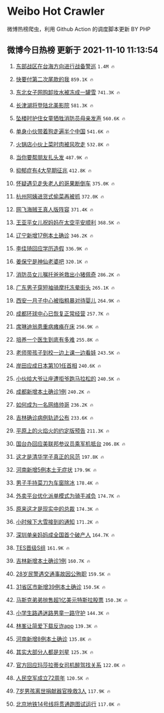 # Weibo Hot Crawler 



微博热榜爬虫，利用 Github Action 的调度脚本更新 BY PHP 


## 微博今日热榜 更新于 2021-11-10 11:13:54 
1. [东部战区在台海方向进行战备警巡](https://s.weibo.com/weibo?q=%23%E4%B8%9C%E9%83%A8%E6%88%98%E5%8C%BA%E5%9C%A8%E5%8F%B0%E6%B5%B7%E6%96%B9%E5%90%91%E8%BF%9B%E8%A1%8C%E6%88%98%E5%A4%87%E8%AD%A6%E5%B7%A1%23&Refer=top) `1.4M 🔥` 

1. [快要付第二次尾款的我](https://s.weibo.com/weibo?q=%23%E5%BF%AB%E8%A6%81%E4%BB%98%E7%AC%AC%E4%BA%8C%E6%AC%A1%E5%B0%BE%E6%AC%BE%E7%9A%84%E6%88%91%23&Refer=top) `859.1K 🔥` 

1. [东北女子网购卸妆水被冻成一罐雪](https://s.weibo.com/weibo?q=%23%E4%B8%9C%E5%8C%97%E5%A5%B3%E5%AD%90%E7%BD%91%E8%B4%AD%E5%8D%B8%E5%A6%86%E6%B0%B4%E8%A2%AB%E5%86%BB%E6%88%90%E4%B8%80%E7%BD%90%E9%9B%AA%23&Refer=top) `741.3K 🔥` 

1. [长津湖将登陆北美影院](https://s.weibo.com/weibo?q=%23%E9%95%BF%E6%B4%A5%E6%B9%96%E5%B0%86%E7%99%BB%E9%99%86%E5%8C%97%E7%BE%8E%E5%BD%B1%E9%99%A2%23&Refer=top) `581.3K 🔥` 

1. [坠楼时护住女童牺牲消防员母亲发声](https://s.weibo.com/weibo?q=%23%E5%9D%A0%E6%A5%BC%E6%97%B6%E6%8A%A4%E4%BD%8F%E5%A5%B3%E7%AB%A5%E7%89%BA%E7%89%B2%E6%B6%88%E9%98%B2%E5%91%98%E6%AF%8D%E4%BA%B2%E5%8F%91%E5%A3%B0%23&Refer=top) `560.6K 🔥` 

1. [单身小伙带着狗走遍半个中国](https://s.weibo.com/weibo?q=%23%E5%8D%95%E8%BA%AB%E5%B0%8F%E4%BC%99%E5%B8%A6%E7%9D%80%E7%8B%97%E8%B5%B0%E9%81%8D%E5%8D%8A%E4%B8%AA%E4%B8%AD%E5%9B%BD%23&Refer=top) `541.6K 🔥` 

1. [火锅店小伙上菜时肉被风吹走](https://s.weibo.com/weibo?q=%23%E7%81%AB%E9%94%85%E5%BA%97%E5%B0%8F%E4%BC%99%E4%B8%8A%E8%8F%9C%E6%97%B6%E8%82%89%E8%A2%AB%E9%A3%8E%E5%90%B9%E8%B5%B0%23&Refer=top) `532.8K 🔥` 

1. [当你要帮朋友扎头发](https://s.weibo.com/weibo?q=%23%E5%BD%93%E4%BD%A0%E8%A6%81%E5%B8%AE%E6%9C%8B%E5%8F%8B%E6%89%8E%E5%A4%B4%E5%8F%91%23&Refer=top) `487.9K 🔥` 

1. [抑郁症有4大早期征兆](https://s.weibo.com/weibo?q=%23%E6%8A%91%E9%83%81%E7%97%87%E6%9C%894%E5%A4%A7%E6%97%A9%E6%9C%9F%E5%BE%81%E5%85%86%23&Refer=top) `412.8K 🔥` 

1. [怀疑遇见走失老人的哥果断倒车](https://s.weibo.com/weibo?q=%23%E6%80%80%E7%96%91%E9%81%87%E8%A7%81%E8%B5%B0%E5%A4%B1%E8%80%81%E4%BA%BA%E7%9A%84%E5%93%A5%E6%9E%9C%E6%96%AD%E5%80%92%E8%BD%A6%23&Refer=top) `375.0K 🔥` 

1. [杭州阿姨进货式偷菜再被抓](https://s.weibo.com/weibo?q=%23%E6%9D%AD%E5%B7%9E%E9%98%BF%E5%A7%A8%E8%BF%9B%E8%B4%A7%E5%BC%8F%E5%81%B7%E8%8F%9C%E5%86%8D%E8%A2%AB%E6%8A%93%23&Refer=top) `372.0K 🔥` 

1. [网飞海贼王真人版阵容](https://s.weibo.com/weibo?q=%23%E7%BD%91%E9%A3%9E%E6%B5%B7%E8%B4%BC%E7%8E%8B%E7%9C%9F%E4%BA%BA%E7%89%88%E9%98%B5%E5%AE%B9%23&Refer=top) `371.4K 🔥` 

1. [王亚平女儿祝妈妈在太空平安顺利](https://s.weibo.com/weibo?q=%23%E7%8E%8B%E4%BA%9A%E5%B9%B3%E5%A5%B3%E5%84%BF%E7%A5%9D%E5%A6%88%E5%A6%88%E5%9C%A8%E5%A4%AA%E7%A9%BA%E5%B9%B3%E5%AE%89%E9%A1%BA%E5%88%A9%23&Refer=top) `368.5K 🔥` 

1. [辽宁新增17例本土确诊](https://s.weibo.com/weibo?q=%23%E8%BE%BD%E5%AE%81%E6%96%B0%E5%A2%9E17%E4%BE%8B%E6%9C%AC%E5%9C%9F%E7%A1%AE%E8%AF%8A%23&Refer=top) `346.2K 🔥` 

1. [李佳琦回应学历造假](https://s.weibo.com/weibo?q=%23%E6%9D%8E%E4%BD%B3%E7%90%A6%E5%9B%9E%E5%BA%94%E5%AD%A6%E5%8E%86%E9%80%A0%E5%81%87%23&Refer=top) `336.9K 🔥` 

1. [姜保宁是神仙老婆吧](https://s.weibo.com/weibo?q=%23%E5%A7%9C%E4%BF%9D%E5%AE%81%E6%98%AF%E7%A5%9E%E4%BB%99%E8%80%81%E5%A9%86%E5%90%A7%23&Refer=top) `320.1K 🔥` 

1. [消防员女儿嘱托爸爸救出小猪佩奇](https://s.weibo.com/weibo?q=%23%E6%B6%88%E9%98%B2%E5%91%98%E5%A5%B3%E5%84%BF%E5%98%B1%E6%89%98%E7%88%B8%E7%88%B8%E6%95%91%E5%87%BA%E5%B0%8F%E7%8C%AA%E4%BD%A9%E5%A5%87%23&Refer=top) `286.2K 🔥` 

1. [广东男子穿短袖骑摩托冻晕街头](https://s.weibo.com/weibo?q=%23%E5%B9%BF%E4%B8%9C%E7%94%B7%E5%AD%90%E7%A9%BF%E7%9F%AD%E8%A2%96%E9%AA%91%E6%91%A9%E6%89%98%E5%86%BB%E6%99%95%E8%A1%97%E5%A4%B4%23&Refer=top) `265.1K 🔥` 

1. [西安一月子中心被指粗暴对待婴儿](https://s.weibo.com/weibo?q=%23%E8%A5%BF%E5%AE%89%E4%B8%80%E6%9C%88%E5%AD%90%E4%B8%AD%E5%BF%83%E8%A2%AB%E6%8C%87%E7%B2%97%E6%9A%B4%E5%AF%B9%E5%BE%85%E5%A9%B4%E5%84%BF%23&Refer=top) `264.9K 🔥` 

1. [成都环球中心已恢复正常经营](https://s.weibo.com/weibo?q=%23%E6%88%90%E9%83%BD%E7%8E%AF%E7%90%83%E4%B8%AD%E5%BF%83%E5%B7%B2%E6%81%A2%E5%A4%8D%E6%AD%A3%E5%B8%B8%E7%BB%8F%E8%90%A5%23&Refer=top) `257.7K 🔥` 

1. [席琳迪翁患重病瘫痪在床](https://s.weibo.com/weibo?q=%23%E5%B8%AD%E7%90%B3%E8%BF%AA%E7%BF%81%E6%82%A3%E9%87%8D%E7%97%85%E7%98%AB%E7%97%AA%E5%9C%A8%E5%BA%8A%23&Refer=top) `256.9K 🔥` 

1. [培养一个医生到底有多难](https://s.weibo.com/weibo?q=%23%E5%9F%B9%E5%85%BB%E4%B8%80%E4%B8%AA%E5%8C%BB%E7%94%9F%E5%88%B0%E5%BA%95%E6%9C%89%E5%A4%9A%E9%9A%BE%23&Refer=top) `255.8K 🔥` 

1. [老师带孩子到校一边上课一边看娃](https://s.weibo.com/weibo?q=%23%E8%80%81%E5%B8%88%E5%B8%A6%E5%AD%A9%E5%AD%90%E5%88%B0%E6%A0%A1%E4%B8%80%E8%BE%B9%E4%B8%8A%E8%AF%BE%E4%B8%80%E8%BE%B9%E7%9C%8B%E5%A8%83%23&Refer=top) `243.5K 🔥` 

1. [岸田应成日本第101任首相](https://s.weibo.com/weibo?q=%23%E5%B2%B8%E7%94%B0%E5%BA%94%E6%88%90%E6%97%A5%E6%9C%AC%E7%AC%AC101%E4%BB%BB%E9%A6%96%E7%9B%B8%23&Refer=top) `240.6K 🔥` 

1. [小伙给大爷让座遭拒爷跑马拉松的](https://s.weibo.com/weibo?q=%23%E5%B0%8F%E4%BC%99%E7%BB%99%E5%A4%A7%E7%88%B7%E8%AE%A9%E5%BA%A7%E9%81%AD%E6%8B%92%E7%88%B7%E8%B7%91%E9%A9%AC%E6%8B%89%E6%9D%BE%E7%9A%84%23&Refer=top) `240.5K 🔥` 

1. [成都新增本土确诊1例](https://s.weibo.com/weibo?q=%23%E6%88%90%E9%83%BD%E6%96%B0%E5%A2%9E%E6%9C%AC%E5%9C%9F%E7%A1%AE%E8%AF%8A1%E4%BE%8B%23&Refer=top) `240.2K 🔥` 

1. [如何成为一名网络帅哥](https://s.weibo.com/weibo?q=%23%E5%A6%82%E4%BD%95%E6%88%90%E4%B8%BA%E4%B8%80%E5%90%8D%E7%BD%91%E7%BB%9C%E5%B8%85%E5%93%A5%23&Refer=top) `236.2K 🔥` 

1. [吉林确诊病例轨迹公布](https://s.weibo.com/weibo?q=%23%E5%90%89%E6%9E%97%E7%A1%AE%E8%AF%8A%E7%97%85%E4%BE%8B%E8%BD%A8%E8%BF%B9%E5%85%AC%E5%B8%83%23&Refer=top) `233.6K 🔥` 

1. [平原上的火焰火的约定版预告](https://s.weibo.com/weibo?q=%23%E5%B9%B3%E5%8E%9F%E4%B8%8A%E7%9A%84%E7%81%AB%E7%84%B0%E7%81%AB%E7%9A%84%E7%BA%A6%E5%AE%9A%E7%89%88%E9%A2%84%E5%91%8A%23&Refer=top) `211.3K 🔥` 

1. [国台办回应美联邦参议员乘军机抵台](https://s.weibo.com/weibo?q=%23%E5%9B%BD%E5%8F%B0%E5%8A%9E%E5%9B%9E%E5%BA%94%E7%BE%8E%E8%81%94%E9%82%A6%E5%8F%82%E8%AE%AE%E5%91%98%E4%B9%98%E5%86%9B%E6%9C%BA%E6%8A%B5%E5%8F%B0%23&Refer=top) `206.8K 🔥` 

1. [这才是清华学子真正的风范](https://s.weibo.com/weibo?q=%23%E8%BF%99%E6%89%8D%E6%98%AF%E6%B8%85%E5%8D%8E%E5%AD%A6%E5%AD%90%E7%9C%9F%E6%AD%A3%E7%9A%84%E9%A3%8E%E8%8C%83%23&Refer=top) `197.8K 🔥` 

1. [河南新增5例本土无症状](https://s.weibo.com/weibo?q=%23%E6%B2%B3%E5%8D%97%E6%96%B0%E5%A2%9E5%E4%BE%8B%E6%9C%AC%E5%9C%9F%E6%97%A0%E7%97%87%E7%8A%B6%23&Refer=top) `179.9K 🔥` 

1. [男子手持菜刀为车窗除冰](https://s.weibo.com/weibo?q=%23%E7%94%B7%E5%AD%90%E6%89%8B%E6%8C%81%E8%8F%9C%E5%88%80%E4%B8%BA%E8%BD%A6%E7%AA%97%E9%99%A4%E5%86%B0%23&Refer=top) `178.4K 🔥` 

1. [外卖平台优化派单模式为骑手减负](https://s.weibo.com/weibo?q=%23%E5%A4%96%E5%8D%96%E5%B9%B3%E5%8F%B0%E4%BC%98%E5%8C%96%E6%B4%BE%E5%8D%95%E6%A8%A1%E5%BC%8F%E4%B8%BA%E9%AA%91%E6%89%8B%E5%87%8F%E8%B4%9F%23&Refer=top) `174.7K 🔥` 

1. [原来这才是现实中的总裁](https://s.weibo.com/weibo?q=%23%E5%8E%9F%E6%9D%A5%E8%BF%99%E6%89%8D%E6%98%AF%E7%8E%B0%E5%AE%9E%E4%B8%AD%E7%9A%84%E6%80%BB%E8%A3%81%23&Refer=top) `174.3K 🔥` 

1. [小时候下大雪接到的通知](https://s.weibo.com/weibo?q=%23%E5%B0%8F%E6%97%B6%E5%80%99%E4%B8%8B%E5%A4%A7%E9%9B%AA%E6%8E%A5%E5%88%B0%E7%9A%84%E9%80%9A%E7%9F%A5%23&Refer=top) `171.2K 🔥` 

1. [深圳单亲妈妈成全国首个破产人](https://s.weibo.com/weibo?q=%23%E6%B7%B1%E5%9C%B3%E5%8D%95%E4%BA%B2%E5%A6%88%E5%A6%88%E6%88%90%E5%85%A8%E5%9B%BD%E9%A6%96%E4%B8%AA%E7%A0%B4%E4%BA%A7%E4%BA%BA%23&Refer=top) `164.7K 🔥` 

1. [TES晋级S组](https://s.weibo.com/weibo?q=%23TES%E6%99%8B%E7%BA%A7S%E7%BB%84%23&Refer=top) `161.9K 🔥` 

1. [吉林新增本土确诊1例](https://s.weibo.com/weibo?q=%23%E5%90%89%E6%9E%97%E6%96%B0%E5%A2%9E%E6%9C%AC%E5%9C%9F%E7%A1%AE%E8%AF%8A1%E4%BE%8B%23&Refer=top) `160.7K 🔥` 

1. [28岁民警遇交通事故因公殉职](https://s.weibo.com/weibo?q=%2328%E5%B2%81%E6%B0%91%E8%AD%A6%E9%81%87%E4%BA%A4%E9%80%9A%E4%BA%8B%E6%95%85%E5%9B%A0%E5%85%AC%E6%AE%89%E8%81%8C%23&Refer=top) `159.5K 🔥` 

1. [31省区市新增39例本土确诊](https://s.weibo.com/weibo?q=%2331%E7%9C%81%E5%8C%BA%E5%B8%82%E6%96%B0%E5%A2%9E39%E4%BE%8B%E6%9C%AC%E5%9C%9F%E7%A1%AE%E8%AF%8A%23&Refer=top) `150.5K 🔥` 

1. [马斯克弟弟抛售超1亿美元特斯拉股票](https://s.weibo.com/weibo?q=%23%E9%A9%AC%E6%96%AF%E5%85%8B%E5%BC%9F%E5%BC%9F%E6%8A%9B%E5%94%AE%E8%B6%851%E4%BA%BF%E7%BE%8E%E5%85%83%E7%89%B9%E6%96%AF%E6%8B%89%E8%82%A1%E7%A5%A8%23&Refer=top) `150.3K 🔥` 

1. [小学生路遇迷路男童一路守护](https://s.weibo.com/weibo?q=%23%E5%B0%8F%E5%AD%A6%E7%94%9F%E8%B7%AF%E9%81%87%E8%BF%B7%E8%B7%AF%E7%94%B7%E7%AB%A5%E4%B8%80%E8%B7%AF%E5%AE%88%E6%8A%A4%23&Refer=top) `144.3K 🔥` 

1. [林峯让简爱下载反诈app](https://s.weibo.com/weibo?q=%23%E6%9E%97%E5%B3%AF%E8%AE%A9%E7%AE%80%E7%88%B1%E4%B8%8B%E8%BD%BD%E5%8F%8D%E8%AF%88app%23&Refer=top) `139.3K 🔥` 

1. [河南新增8例本土确诊](https://s.weibo.com/weibo?q=%23%E6%B2%B3%E5%8D%97%E6%96%B0%E5%A2%9E8%E4%BE%8B%E6%9C%AC%E5%9C%9F%E7%A1%AE%E8%AF%8A%23&Refer=top) `135.8K 🔥` 

1. [其实大部分人都是刘星](https://s.weibo.com/weibo?q=%23%E5%85%B6%E5%AE%9E%E5%A4%A7%E9%83%A8%E5%88%86%E4%BA%BA%E9%83%BD%E6%98%AF%E5%88%98%E6%98%9F%23&Refer=top) `125.3K 🔥` 

1. [官方回应玛莎拉蒂女司机醉驾找关系](https://s.weibo.com/weibo?q=%23%E5%AE%98%E6%96%B9%E5%9B%9E%E5%BA%94%E7%8E%9B%E8%8E%8E%E6%8B%89%E8%92%82%E5%A5%B3%E5%8F%B8%E6%9C%BA%E9%86%89%E9%A9%BE%E6%89%BE%E5%85%B3%E7%B3%BB%23&Refer=top) `122.0K 🔥` 

1. [人民空军成立72周年](https://s.weibo.com/weibo?q=%23%E4%BA%BA%E6%B0%91%E7%A9%BA%E5%86%9B%E6%88%90%E7%AB%8B72%E5%91%A8%E5%B9%B4%23&Refer=top) `120.5K 🔥` 

1. [7岁男孩离世捐献器官挽救3人](https://s.weibo.com/weibo?q=%237%E5%B2%81%E7%94%B7%E5%AD%A9%E7%A6%BB%E4%B8%96%E6%8D%90%E7%8C%AE%E5%99%A8%E5%AE%98%E6%8C%BD%E6%95%913%E4%BA%BA%23&Refer=top) `117.9K 🔥` 

1. [北京地铁14号线将贯通跑图试运行](https://s.weibo.com/weibo?q=%23%E5%8C%97%E4%BA%AC%E5%9C%B0%E9%93%8114%E5%8F%B7%E7%BA%BF%E5%B0%86%E8%B4%AF%E9%80%9A%E8%B7%91%E5%9B%BE%E8%AF%95%E8%BF%90%E8%A1%8C%23&Refer=top) `117.0K 🔥` 

